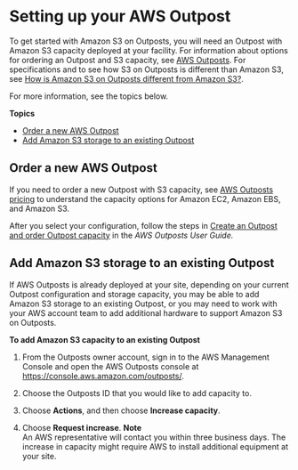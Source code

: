 # Setting up your AWS Outpost<a name="OrderOutposts"></a>

To get started with Amazon S3 on Outposts, you will need an Outpost with Amazon S3 capacity deployed at your facility\. For information about options for ordering an Outpost and S3 capacity, see [AWS Outposts](http://aws.amazon.com/outposts)\. For specifications and to see how S3 on Outposts is different than Amazon S3, see [How is Amazon S3 on Outposts different from Amazon S3?](S3OnOutpostsRestrictionsLimitations.md)\.

For more information, see the topics below\.

**Topics**
+ [Order a new AWS Outpost](#SettingUpS3OutpostsNewOutpost)
+ [Add Amazon S3 storage to an existing Outpost](#SettingUpS3OutpostsExistingOutpost)

## Order a new AWS Outpost<a name="SettingUpS3OutpostsNewOutpost"></a>

If you need to order a new Outpost with S3 capacity, see [AWS Outposts pricing](http://aws.amazon.com/outposts/pricing/) to understand the capacity options for Amazon EC2, Amazon EBS, and Amazon S3\. 

After you select your configuration, follow the steps in [Create an Outpost and order Outpost capacity](https://docs.aws.amazon.com/outposts/latest/userguide/order-outpost-capacity.html) in the *AWS Outposts User Guide\.* 

## Add Amazon S3 storage to an existing Outpost<a name="SettingUpS3OutpostsExistingOutpost"></a>

If AWS Outposts is already deployed at your site, depending on your current Outpost configuration and storage capacity, you may be able to add Amazon S3 storage to an existing Outpost, or you may need to work with your AWS account team to add additional hardware to support Amazon S3 on Outposts\.

**To add Amazon S3 capacity to an existing Outpost**

1. From the Outposts owner account, sign in to the AWS Management Console and open the AWS Outposts console at [https://console\.aws\.amazon\.com/outposts/](https://console.aws.amazon.com/outposts/)\.

1. Choose the Outposts ID that you would like to add capacity to\.

1. Choose **Actions**, and then choose **Increase capacity**\.

1. Choose **Request increase**\.
**Note**  
An AWS representative will contact you within three business days\. The increase in capacity might require AWS to install additional equipment at your site\.